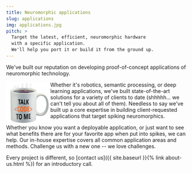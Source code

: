 ```yaml
---
title: Neuromorphic applications
slug: applications
img: applications.jpg
pitch: >
  Target the latest, efficient, neuromorphic hardware
  with a specific application.
  We'll help you port it or build it from the ground up.
---
```


We've built our reputation on developing
proof-of-concept applications
of neuromorphic technology.

<img src="/img/talk-code.jpg" align="left" width="120">
Whether it's robotics, semantic processing, or deep learning applications,
we've built state-of-the-art solutions
for a variety of clients to date
(shhhhh... we can't tell you about all of them).
Needless to say we've built up a core expertise
in building client-requested applications
that target spiking neuromorphics.

Whether you know you want a deployable application,
or just want to see what benefits there are
for your favorite app when put into spikes, we can help.
Our in-house expertise covers
all common application areas and methods.
Challenge us with a new one -- we love challenges.

Every project is different,
so [contact us]({{ site.baseurl }}{% link about-us.html %})
for an introductory call.
